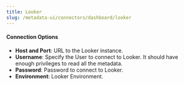 ```yaml
---
title: Looker
slug: /metadata-ui/connectors/dashboard/looker
---
```


<ConnectorIntro service="dashboard" connector="Looker"/>

<Requirements />

<MetadataIngestionService connector="Looker"/>

<h4>Connection Options</h4>

- **Host and Port**: URL to the Looker instance.
- **Username**: Specify the User to connect to Looker. It should have enough privileges to read all the metadata.
- **Password**: Password to connect to Looker.
- **Environment**: Looker Environment.

<IngestionScheduleAndDeploy />

<ConnectorOutro connector="Looker" />
